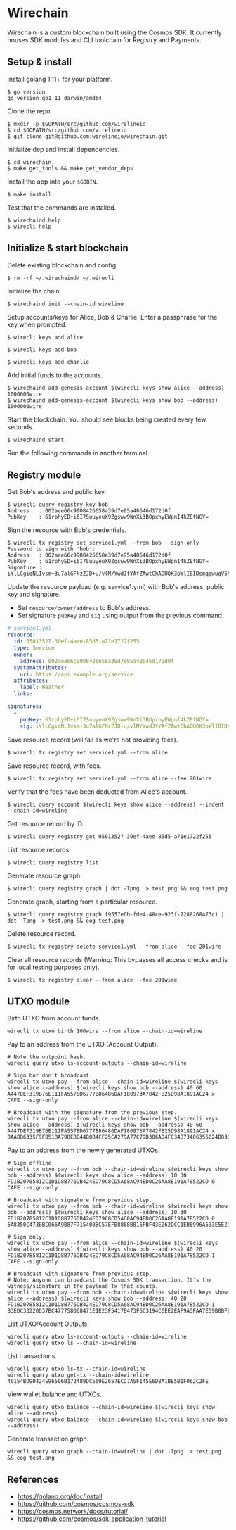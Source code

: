 # Wirechain

Wirechain is a custom blockchain built using the Cosmos SDK. It currently houses SDK modules and CLI toolchain for Registry and Payments.

## Setup & install

Install golang 1.11+ for your platform.

```
$ go version
go version go1.11 darwin/amd64
```

Clone the repo.

```
$ mkdir -p $GOPATH/src/github.com/wirelineio
$ cd $GOPATH/src/github.com/wirelineio
$ git clone git@github.com:wirelineio/wirechain.git
```

Initialize dep and install dependencies.

```
$ cd wirechain
$ make get_tools && make get_vendor_deps
```

Install the app into your `$GOBIN`.

```
$ make install
```

Test that the commands are installed.

```
$ wirechaind help
$ wirecli help
```

## Initialize & start blockchain

Delete existing blockchain and config.

```
$ rm -rf ~/.wirechaind/ ~/.wirecli
```

Initialize the chain.

```
$ wirechaind init --chain-id wireline
```

Setup accounts/keys for Alice, Bob & Charlie. Enter a passphrase for the key when prompted.

```
$ wirecli keys add alice

$ wirecli keys add bob

$ wirecli keys add charlie
```

Add initial funds to the accounts.

```
$ wirechaind add-genesis-account $(wirecli keys show alice --address) 1000000wire
$ wirechaind add-genesis-account $(wirecli keys show bob --address) 1000000wire

```

Start the blockchain. You should see blocks being created every few seconds.

```
$ wirechaind start
```

Run the following commands in another terminal.

## Registry module

Get Bob's address and public key.

```
$ wirecli query registry key bob
Address   : 002aee66c9908426658a39d7e95a48646d172d0f
PubKey    : 61rphyED+i6I7SuuyeuX9Zgsww9WnXi3BOpxhyEWpnI4kZEfNGY=
```

Sign the resource with Bob's credentials.

```
$ wirecli tx registry set service1.yml --from bob --sign-only
Password to sign with 'bob':
Address   : 002aee66c9908426658a39d7e95a48646d172d0f
PubKey    : 61rphyED+i6I7SuuyeuX9Zgsww9WnXi3BOpxhyEWpnI4kZEfNGY=
Signature : iYlLCgiqNL1vsm+3u7alGFNzZJD+u/vlM/YwdJfYAfZAwtChAOUQK3pWlIBIDsmqqwuqV5tK5pDrDcA5zT0swQ==
```

Update the resource payload (e.g. service1.yml) with Bob's address, public key and signature.

* Set `resource/owner/address` to Bob's address.
* Set signature `pubKey` and `sig` using output from the previous command.

```yaml
# service1.yml
resource:
  id: 05013527-30ef-4aee-85d5-a71e1722f255
  type: Service
  owner:
    address: 002aee66c9908426658a39d7e95a48646d172d0f
  systemAttributes:
    uri: https://api.example.org/service
  attributes:
    label: Weather
  links:

signatures:
  -
    pubKey: 61rphyED+i6I7SuuyeuX9Zgsww9WnXi3BOpxhyEWpnI4kZEfNGY=
    sig: iYlLCgiqNL1vsm+3u7alGFNzZJD+u/vlM/YwdJfYAfZAwtChAOUQK3pWlIBIDsmqqwuqV5tK5pDrDcA5zT0swQ==
```

Save resource record (will fail as we're not providing fees).

```
$ wirecli tx registry set service1.yml --from alice
```

Save resource record, with fees.

```
$ wirecli tx registry set service1.yml --from alice --fee 201wire
```

Verify that the fees have been deducted from Alice's account.

```
$ wirecli query account $(wirecli keys show alice --address) --indent --chain-id=wireline
```

Get resource record by ID.

```
$ wirecli query registry get 05013527-30ef-4aee-85d5-a71e1722f255
```

List resource records.

```
$ wirecli query registry list
```

Generate resource graph.

```
$ wirecli query registry graph | dot -Tpng  > test.png && eog test.png
```

Generate graph, starting from a particular resource.

```
$ wirecli query registry graph f9557e0b-fde4-48ce-923f-7288268473c1 | dot -Tpng  > test.png && eog test.png
```

Delete resource record.

```
$ wirecli tx registry delete service1.yml --from alice --fee 201wire
```

Clear all resource records (Warning: This bypasses all access checks and is for local testing purposes only).

```
$ wirecli tx registry clear --from alice --fee 201wire
```

## UTXO module

Birth UTXO from account funds.

```
wirecli tx utxo birth 100wire --from alice --chain-id=wireline
```

Pay to an address from the UTXO (Account Output).

```
# Note the outpoint hash.
wirecli query utxo ls-account-outputs --chain-id=wireline

# Sign but don't broadcast.
wirecli tx utxo pay --from alice --chain-id=wireline $(wirecli keys show alice --address) $(wirecli keys show bob --address) 40 60 A447DEF319B76E111FA557BD6777B86486DAF180973A7842FB25D98A1891AC24 x CAFE --sign-only

# Broadcast with the signature from the previous step.
wirecli tx utxo pay --from alice --chain-id=wireline $(wirecli keys show alice --address) $(wirecli keys show bob --address) 40 60 A447DEF319B76E111FA557BD6777B86486DAF180973A7842FB25D98A1891AC24 x 8AA8B6335F9FB51BA798EBB44B0B4CF25CA279A77C79D306AD4FC34B73406356024B8390F6C0EDD16ED62BB6336526FFAC088D003FE9B9C4A64935FB4B3FBAC8
```

Pay to an address from the newly generated UTXOs.

```
# Sign offline.
wirecli tx utxo pay --from bob --chain-id=wireline $(wirecli keys show bob --address) $(wirecli keys show alice --address) 10 30 FD1B20785812C1D1D8B776DB424ED79C8CD5A68AC94ED0C26AA8E191A78522CD 0 CAFE --sign-only

# Broadcast with signature from previous step.
wirecli tx utxo pay --from bob --chain-id=wireline $(wirecli keys show bob --address) $(wirecli keys show alice --address) 10 30 FD1B20785812C1D1D8B776DB424ED79C8CD5A68AC94ED0C26AA8E191A78522CD 0 5A8350C473BBC066A9B87F715408BC57EFB8868B816FBF43E262DCC1EB6996A533E5E270C3D56CF507AF65A2864DCDB74275BFA42FF9DF1E62F0CC529C026644

# Sign only.
wirecli tx utxo pay --from alice --chain-id=wireline $(wirecli keys show alice --address) $(wirecli keys show bob --address) 40 20 FD1B20785812C1D1D8B776DB424ED79C8CD5A68AC94ED0C26AA8E191A78522CD 1 CAFE --sign-only

# Broadcast with signature from previous step.
# Note: Anyone can broadcast the Cosmos SDK transaction. It's the witness/signature in the payload Tx that counts.
wirecli tx utxo pay --from bob --chain-id=wireline $(wirecli keys show alice --address) $(wirecli keys show bob --address) 40 20 FD1B20785812C1D1D8B776DB424ED79C8CD5A68AC94ED0C26AA8E191A78522CD 1 B3EDC33220D37BC477758068471E1E23F5417E473F6C3194C6EE2EAF9A5FAA7E59B0BFE2DD1A5784F866715453DC2CE40C30F065E9FE6BC18A5B997E998FE8A4

```

List UTXO/Account Outputs.

```
wirecli query utxo ls-account-outputs --chain-id=wireline
wirecli query utxo ls --chain-id=wireline
```

List transactions.

```
wirecli query utxo ls-tx --chain-id=wireline
wirecli query utxo get-tx --chain-id=wireline 40154BD90424E96506B172489DC569E2657ECD7A5F145E6D8A1BE5B1F062C2FE
```

View wallet balance and UTXOs.

```
wirecli query utxo balance --chain-id=wireline $(wirecli keys show alice --address)
wirecli query utxo balance --chain-id=wireline $(wirecli keys show bob --address)
```

Generate transaction graph.

```
wirecli query utxo graph --chain-id=wireline | dot -Tpng  > test.png && eog test.png
```

## References

* https://golang.org/doc/install
* https://github.com/cosmos/cosmos-sdk
* https://cosmos.network/docs/tutorial/
* https://github.com/cosmos/sdk-application-tutorial
